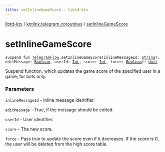 ```yaml
---
title: setInlineGameScore - libtd-ktx
---
```


[libtd-ktx](../index.html) / [kotlinx.telegram.coroutines](index.html) / [setInlineGameScore](./set-inline-game-score.html)

# setInlineGameScore

`suspend fun `[`TelegramFlow`](../kotlinx.telegram.core/-telegram-flow/index.html)`.setInlineGameScore(inlineMessageId: `[`String`](https://kotlinlang.org/api/latest/jvm/stdlib/kotlin/-string/index.html)`?, editMessage: `[`Boolean`](https://kotlinlang.org/api/latest/jvm/stdlib/kotlin/-boolean/index.html)`, userId: `[`Int`](https://kotlinlang.org/api/latest/jvm/stdlib/kotlin/-int/index.html)`, score: `[`Int`](https://kotlinlang.org/api/latest/jvm/stdlib/kotlin/-int/index.html)`, force: `[`Boolean`](https://kotlinlang.org/api/latest/jvm/stdlib/kotlin/-boolean/index.html)`): `[`Unit`](https://kotlinlang.org/api/latest/jvm/stdlib/kotlin/-unit/index.html)

Suspend function, which updates the game score of the specified user in a game; for bots only.

### Parameters

`inlineMessageId` - Inline message identifier.

`editMessage` - True, if the message should be edited.

`userId` - User identifier.

`score` - The new score.

`force` - Pass true to update the score even if it decreases. If the score is 0, the user will
be deleted from the high score table.